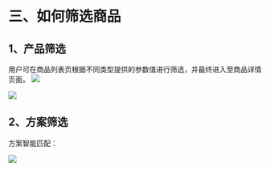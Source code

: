 # 三、如何筛选商品

## 1、产品筛选

用户可在商品列表页根据不同类型提供的参数值进行筛选，并最终进入至商品详情页面。
![](https://i.imgur.com/b816bRL.png)

![](https://i.imgur.com/SG7DDin.png)

## 2、方案筛选
方案智能匹配： 

![](https://i.imgur.com/cjJHiGU.png)